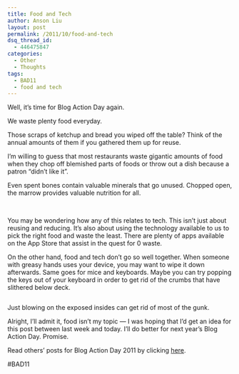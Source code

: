```yaml
---
title: Food and Tech
author: Anson Liu
layout: post
permalink: /2011/10/food-and-tech
dsq_thread_id:
  - 446475847
categories:
  - Other
  - Thoughts
tags:
  - BAD11
  - food and tech
---
```

Well, it&#8217;s time for Blog Action Day again.

We waste plenty food everyday.

<img class="size-full wp-image-969 alignleft" title="compost" src="https://i1.wp.com/apparentetch.com/wp-content/uploads/2011/10/compost.jpg?resize=200%2C266" alt="" data-recalc-dims="1" />Those scraps of ketchup and bread you wiped off the table? Think of the annual amounts of them if you gathered them up for reuse.

I&#8217;m willing to guess that most restaurants waste gigantic amounts of food when they chop off blemished parts of foods or throw out a dish because a patron &#8220;didn&#8217;t like it&#8221;.

Even spent bones contain valuable minerals that go unused. Chopped open, the marrow provides valuable nutrition for all.

&nbsp;

You may be wondering how any of this relates to tech. This isn&#8217;t just about reusing and reducing. It&#8217;s also about using the technology available to us to pick the right food and waste the least. There are plenty of apps available on the App Store that assist in the quest for 0 waste.

On the other hand, food and tech don&#8217;t go so well together. When someone with greasy hands uses your device, you may want to wipe it down afterwards. Same goes for mice and keyboards. Maybe you can try popping the keys out of your keyboard in order to get rid of the crumbs that have slithered below deck.

<img class="aligncenter size-full wp-image-973" title="keyboard keys" src="https://i1.wp.com/apparentetch.com/wp-content/uploads/2011/10/keyboard-keys.jpg?resize=512%2C307" alt="" data-recalc-dims="1" />

Just blowing on the exposed insides can get rid of most of the gunk.

Alright, I&#8217;ll admit it, food isn&#8217;t my topic — I was hoping that I&#8217;d get an idea for this post between last week and today. I&#8217;ll do better for next year&#8217;s Blog Action Day. Promise.

Read others&#8217; posts for Blog Action Day 2011 by clicking [here][1].

#BAD11

 [1]: http://blogactionday.org/